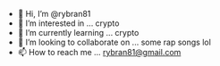 - 👋 Hi, I’m @rybran81
- 👀 I’m interested in ... crypto 
- 🌱 I’m currently learning ... crypto 
- 💞️ I’m looking to collaborate on ... some rap songs lol
- 📫 How to reach me ... rybran81@gmail.com

<!---
rybran81/rybran81 is a ✨ special ✨ repository because its `README.md` (this file) appears on your GitHub profile.
You can click the Preview link to take a look at your changes.
--->
